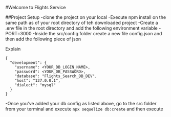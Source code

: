 #Welcome to Flights Service

##Project Setup
-clone the project on your local
-Execute npm install on the same path as of your root directory of teh downloaded project
-Create a .env file in the root directory and add the following environment variable
    -PORT=3000
-Inside the src/config folder create a new file config.json and then add the following piece of json

Explain

```
{
  "development": {
    "username": <YOUR_DB_LOGIN_NAME>,
    "password": <YOUR_DB_PASSWORD>,
    "database": "Flights_Search_DB_DEV",
    "host": "127.0.0.1",
    "dialect": "mysql"
  }
}
```

-Once you've added your db config as listed above, go to the src folder from your terminal and execute `npx sequelize db:create` and then execute
